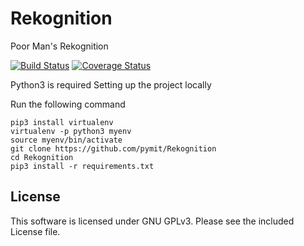 # Rekognition
Poor Man's Rekognition

[![Build Status](https://travis-ci.org/pymit/Rekognition.svg?branch=master)](https://travis-ci.org/pymit/Rekognition)
[![Coverage Status](https://coveralls.io/repos/github/pymit/Rekognition/badge.svg?branch=master)](https://coveralls.io/github/pymit/Rekognition?branch=master)

Python3 is required
Setting up the project locally

Run the following command
```
pip3 install virtualenv
virtualenv -p python3 myenv  
source myenv/bin/activate
git clone https://github.com/pymit/Rekognition
cd Rekognition
pip3 install -r requirements.txt
```
## License
This software is licensed under GNU GPLv3. Please see the included License file.